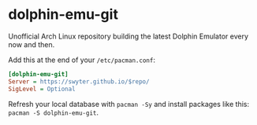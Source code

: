 # dolphin-emu-git
Unofficial Arch Linux repository building the latest Dolphin Emulator every now and then.

Add this at the end of your `/etc/pacman.conf`:  
```ini
[dolphin-emu-git]
Server = https://swyter.github.io/$repo/
SigLevel = Optional
```

Refresh your local database with `pacman -Sy` and install packages like this: `pacman -S dolphin-emu-git`.
